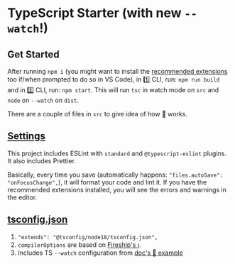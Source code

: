 # TypeScript Starter (with new `--watch`!)

## Get Started

After running `npm i` (you might want to install the [recommended extensions](./.vscode/extensions.json) too if/when prompted to do so in VS Code), in 1️⃣ CLI, run: `npm run build` and in 2️⃣ CLI, run: `npm start`. This will run `tsc` in watch mode on `src` and `node` on `--watch` on `dist`.

There are a couple of files in `src` to give idea of how 💩 works.

## [Settings](./.vscode/settings.json)

This project includes ESLint with `standard` and `@typescript-eslint` plugins. It also includes Prettier.

Basically, every time you save (automatically happens: `"files.autoSave": "onFocusChange",`), it will format your code and lint it. If you have the recommended extensions installed, you will see the errors and warnings in the editor.

## [tsconfig.json](./tsconfig.json)

1. `"extends": "@tsconfig/node18/tsconfig.json",`
2. `compilerOptions` are based on [Fireship's ℹ️](https://fireship.io/lessons/typescript-nodejs-setup/).
3. Includes TS `--watch` configuration from [doc's 📝 example](https://www.typescriptlang.org/docs/handbook/configuring-watch.html)
